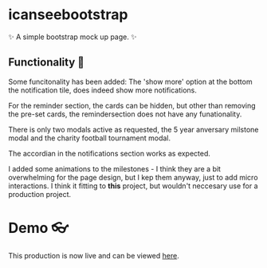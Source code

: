 ﻿# icanseebootstrap

:sparkles: A simple bootstrap mock up page. :sparkles:

## Functionality  🔨 

Some funcitonality has been added:
The 'show more' option at the bottom the notification tile, 
does indeed show more notifications. 

For the reminder section, the cards can be hidden, but other than removing the pre-set cards, the remindersection does not have any funationality. 

There is only two modals active as requested, the 5 year anversary milstone modal and the charity football tournament modal. 

The accordian in the notifications section works as expected. 

I added some animations to the milestones - I think they are a bit overwhelming for the page design, but I kep them anyway, just to add micro interactions. I think it fitting to <b>this</b> project, but wouldn't neccesary use for a production project. 

# Demo 👓

This production is now live and can be viewed [here](https://icanseebootstrap.vercel.app/).




